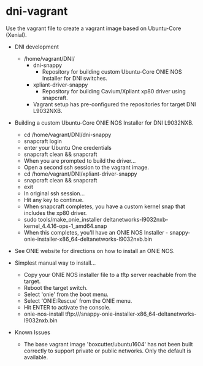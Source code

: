 # dni-vagrant

Use the vagrant file to create a vagrant image based on Ubuntu-Core (Xenial).

* DNI development
  * /home/vagrant/DNI/
    * dni-snappy
      * Repository for building custom Ubuntu-Core ONIE NOS Installer for DNI switches.
    * xpliant-driver-snappy
      * Repository for building Cavium/Xpliant xp80 driver using snapcraft.
    * Vagrant setup has pre-configured the repositories for target DNI L9032NXB.

* Building a custom Ubuntu-Core ONIE NOS Installer for DNI L9032NXB.
  * cd /home/vagrant/DNI/dni-snappy
  * snapcraft login
   * enter your Ubuntu One credentials 
  * snapcraft clean && snapcraft
  * When you are prompted to build the driver...
  * Open a second ssh session to the vagrant image.
  * cd /home/vagrant/DNI/xpliant-driver-snappy
  * snapcraft clean && snapcraft
  * exit
  * In original ssh session...
  * Hit any key to continue.
  * When snapcraft completes, you have a custom kernel snap that includes the xp80 driver.
  * sudo tools/make_onie_installer deltanetworks-l9032nxb-kernel_4.4.16-ops-1_amd64.snap
  * When this completes, you'll have an ONIE NOS Installer - snappy-onie-installer-x86_64-deltanetworks-l9032nxb.bin

* See ONIE website for directions on how to install an ONIE NOS.

* Simplest manual way to install...
  * Copy your ONIE NOS installer file to a tftp server reachable from the target.
  * Reboot the target switch.
  * Select 'onie' from the boot menu.
  * Select 'ONIE:Rescue' from the ONIE menu.
  * Hit ENTER to activate the console.
  * onie-nos-install tftp://<tftp address>/snappy-onie-installer-x86_64-deltanetworks-l9032nxb.bin

* Known Issues
  * The base vagrant image 'boxcutter/ubuntu1604' has not been built correctly to support private or public networks.  Only the default is available.
